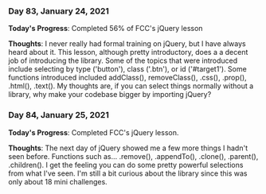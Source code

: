 ### Day 83, January 24, 2021

**Today's Progress**: Completed 56% of FCC's jQuery lesson

**Thoughts**: I never really had formal training on jQuery, but I have always heard about it. This lesson, although pretty introductory, does a a decent job of introducing the library.  Some of the topics that were introduced include selecting by type ('button'), class ('.btn'), or id ('#target1'). Some functions introduced included addClass(), removeClass(), .css(), .prop(), .html(), .text(). My thoughts are, if you can select things normally without a library, why make your codebase bigger by importing jQuery?

### Day 84, January 25, 2021

**Today's Progress**: Completed FCC's jQuery lesson.

**Thoughts**: The next day of jQuery showed me a few more things I hadn't seen before. Functions such as... .remove(), .appendTo(), .clone(), .parent(), .children(). I get the feeling you can do some pretty powerful selections from what I've seen. I'm still a bit curious about the library since this was only about 18 mini challenges.